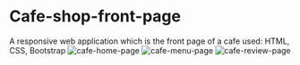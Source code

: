 # Cafe-shop-front-page
A responsive web application which is the front page of a cafe
used: HTML, CSS, Bootstrap
![cafe-home-page](https://user-images.githubusercontent.com/70704957/175340722-466eb890-8213-4fba-afc9-ae5068aa6133.png)
![cafe-menu-page](https://user-images.githubusercontent.com/70704957/175341343-265f314d-7d7c-43d7-88da-69dd7960b920.png)
![cafe-review-page](https://user-images.githubusercontent.com/70704957/175341549-5651d17a-e0dc-4dde-95b8-1bceed51b153.png)

